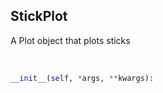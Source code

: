 ## <a id="McUtils.Plots.Plots.StickPlot">StickPlot</a>
A Plot object that plots sticks

<a id="McUtils.Plots.Plots.StickPlot.__init__">&nbsp;</a>
```python
__init__(self, *args, **kwargs): 
```

